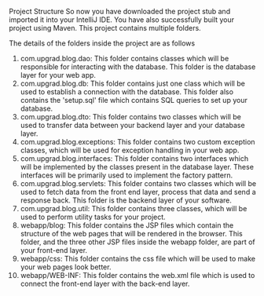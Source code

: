 Project Structure
So now you have downloaded the project stub and imported it into your IntelliJ IDE. You have also successfully built your project using Maven. This project contains multiple folders.

 

The details of the folders inside the project are as follows

1. com.upgrad.blog.dao: This folder contains classes which will be responsible for interacting with the database. This folder is the database layer for your web app.
2. com.upgrad.blog.db: This folder contains just one class which will be used to establish a connection with the database. This folder also contains the 'setup.sql' file which contains SQL queries to set up your database.
3. com.upgrad.blog.dto: This folder contains two classes which will be used to transfer data between your backend layer and your database layer.
4. com.upgrad.blog.exceptions: This folder contains two custom exception classes, which will be used for exception handling in your web app.
5. com.upgrad.blog.interfaces: This folder contains two interfaces which will be implemented by the classes present in the database layer. These interfaces will be primarily used to implement the factory pattern.
6. com.upgrad.blog.servlets: This folder contains two classes which will be used to fetch data from the front end layer, process that data and send a response back. This folder is the backend layer of your software.
7. com.upgrad.blog.util: This folder contains three classes, which will be used to perform utility tasks for your project.
8. webapp/blog: This folder contains the JSP files which contain the structure of the web pages that will be rendered in the browser. This folder, and the three other JSP files inside the webapp folder, are part of your front-end layer.
9. webapp/css: This folder contains the css file which will be used to make your web pages look better.
10. webapp/WEB-INF: This folder contains the web.xml file which is used to connect the front-end layer with the back-end layer.
